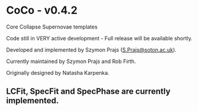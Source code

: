 # CoCo - v0.4.2
Core Collapse Supernovae templates

Code still in VERY active development - Full release will be available shortly.

Developed and implemented by Szymon Prajs (S.Prajs@soton.ac.uk).

Currently maintained by Szymon Prajs and Rob Firth.

Originally designed by Natasha Karpenka.

## LCFit, SpecFit and SpecPhase are currently implemented.
